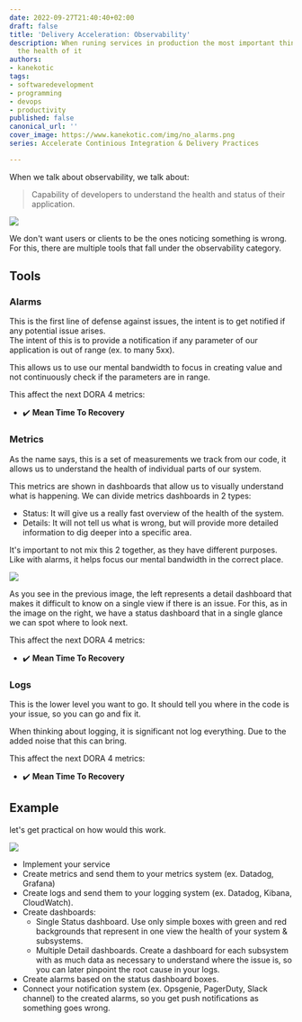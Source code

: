```yaml
---
date: 2022-09-27T21:40:40+02:00
draft: false
title: 'Delivery Acceleration: Observability'
description: When runing services in production the most important thing is to understand
  the health of it
authors:
- kanekotic
tags:
- softwaredevelopment
- programming
- devops
- productivity
published: false
canonical_url: ''
cover_image: https://www.kanekotic.com/img/no_alarms.png
series: Accelerate Continious Integration & Delivery Practices

---
```

When we talk about observability, we talk about:

> Capability of developers to understand the health and status of their application.

![](https://www.kanekotic.com/img/no_alarms.png)

We don't want users or clients to be the ones noticing something is wrong. For this, there are multiple tools that fall under the observability category.

## Tools

### Alarms

This is the first line of defense against issues, the intent is to get notified if any potential issue arises.  
The intent of this is to provide a notification if any parameter of our application is out of range (ex. to many 5xx).

This allows us to use our mental bandwidth to focus in creating value and not continuously check if the parameters are in range.

This affect the next DORA 4 metrics:

* ✔️ **Mean Time To Recovery**

### Metrics

As the name says, this is a set of measurements we track from our code, it allows us to understand the health of individual parts of our system.

This metrics are shown in dashboards that allow us to visually understand what is happening.  We can divide metrics dashboards in 2 types:

* Status: It will give us a really fast overview of the health of the system.
* Details: It will not tell us what is wrong, but will provide more detailed information to dig deeper into a specific area.

It's important to not mix this 2 together, as they have different purposes. Like with alarms, it helps focus our mental bandwidth in the correct place.

![](https://www.kanekotic.com/img/dashboards.jpeg)

As you see in the previous image, the left represents a detail dashboard that makes it difficult to know on a single view if there is an issue. For this, as in the image on the right,  we have a status dashboard that in a single glance we can spot where to look next.

This affect the next DORA 4 metrics:

* ✔️ **Mean Time To Recovery**

### Logs

This is the lower level you want to go. It should tell you where in the code is your issue, so you can go and fix it.

When thinking about logging, it is significant not log everything. Due to the added noise that this can bring.

This affect the next DORA 4 metrics:

* ✔️ **Mean Time To Recovery**

## Example

let's get practical on how would this work.

![](https://www.kanekotic.com/img/observability-drawio.png)

* Implement your service
* Create metrics and send them to your metrics system (ex. Datadog, Grafana)
* Create logs and send them to your logging system (ex. Datadog, Kibana, CloudWatch).
* Create dashboards:
  * Single Status dashboard. Use only simple boxes with green and red backgrounds that represent in one view the health of your system & subsystems.
  * Multiple Detail dashboards. Create a dashboard for each subsystem with as much data as necessary to understand where the issue is, so you can later pinpoint the root cause in your logs.
* Create alarms based on the status dashboard boxes.
* Connect your notification system (ex. Opsgenie, PagerDuty, Slack channel) to the created alarms, so you get push notifications as something goes wrong.